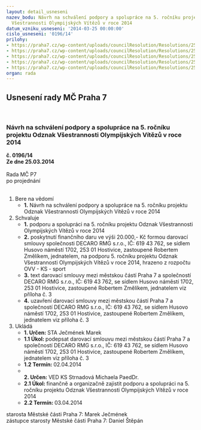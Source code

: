```yaml
---
layout: detail_usneseni
nazev_bodu: Návrh na schválení podpory a spolupráce na 5. ročníku projektu Odznak
  Všestrannosti Olympijských Vítězů v roce 2014
datum_vzniku_usneseni: '2014-03-25 00:00:00'
cislo_usneseni: '0196/14'
prilohy:
- https://praha7.cz/wp-content/uploads/councilResolution/Resolutions/25185/14-14-zapis_3_jednani_sk_12_03_2014.doc
- https://praha7.cz/wp-content/uploads/councilResolution/Resolutions/25185/14-14-decaro_rmg_sro_odznak_vsestrannosti.pdf
- https://praha7.cz/wp-content/uploads/councilResolution/Resolutions/25185/14-14-s9_decaro_rmg_ovov_2014.doc
- https://praha7.cz/wp-content/uploads/councilResolution/Resolutions/25185/14-14-or_decaro_rmg_2014.pdf
- https://praha7.cz/wp-content/uploads/councilResolution/Resolutions/25185/14-14-dph_decaro_rmg_2014.pdf
organ: rada
---
```

<div id="ucUsn_pList" class="usn">
	<span><h2>Usnesení rady MČ Praha 7 </h2>
<br></span><div class="standBody">
<span><h3>Návrh na schválení podpory a spolupráce na 5. ročníku projektu Odznak Všestrannosti Olympijských Vítězů v roce 2014</h3></span><div class="center">
		<strong>č. 0196/14</strong><br>
	</div>
<div class="center">
		<strong>Ze dne 25.03.2014</strong><br><br>
	</div>Rada MČ P7<br> po projednání<br><br><ol>
<li>Bere na vědomí<ul><li>
<strong>1.</strong> Návrh na schválení podpory a spolupráce na 5. ročníku projektu Odznak Všestrannosti Olympijských Vítězů v roce 2014</li></ul>
</li>
<li>Schvaluje<ul>
<li>
<strong>1.</strong> podporu a spolupráci na 5. ročníku projektu Odznak Všestrannosti Olympijských Vítězů v roce 2014</li>
<li>
<strong>2.</strong> poskytnutí finančního daru ve výši 20.000,- Kč formou darovací smlouvy společnosti DECARO RMG s.r.o., IČ: 619 43 762, se sídlem Husovo náměstí 1702, 253 01 Hostivice, zastoupené Robertem Změlíkem, jednatelem, na podporu 5. ročníku projektu Odznak Všestrannosti Olympijských Vítězů v roce 2014, hrazeno z rozpočtu OVV - KS - sport</li>
<li>
<strong>3.</strong> text darovací smlouvy mezi městskou částí Praha 7 a společností DECARO RMG s.r.o., IČ: 619 43 762, se sídlem Husovo náměstí 1702, 253 01 Hostivice, zastoupené Robertem Změlíkem, jednatelem viz příloha č. 3</li>
<li>
<strong>4.</strong> uzavření darovací smlouvy mezi městskou částí Praha 7 a společností DECARO RMG s.r.o., IČ: 619 43 762, se sídlem Husovo náměstí 1702, 253 01 Hostivice, zastoupené Robertem Změlíkem, jednatelem viz příloha č. 3     </li>
</ul>
</li>
<li>Ukládá<ul>
<li>
<strong>1. Určen: </strong>STA Ječmének Marek</li>
<li>
<strong>1.1 Úkol: </strong>podepsat darovací smlouvu mezi městskou částí Praha 7 a společností DECARO RMG s.r.o., IČ: 619 43 762, se sídlem Husovo náměstí 1702, 253 01 Hostivice, zastoupené Robertem Změlíkem, jednatelem viz příloha č. 3</li>
<li>
<strong>1.2 Termín: </strong>02.04.2014</li>
<li>
<strong><br>2. Určen: </strong>VED KS Strnadová Michaela PaedDr.</li>
<li>
<strong>2.1 Úkol: </strong>finančně a organizačně zajistit podporu a spolupráci na 5. ročníku projektu Odznak Všestrannosti Olympijských Vítězů v roce 2014</li>
<li>
<strong>2.2 Termín: </strong>03.04.2014</li>
</ul>
</li>
</ol>starosta Městské části Praha 7: Marek Ječmének<br>zástupce starosty Městské části Praha 7: Daniel Štěpán 
</div>
</div>